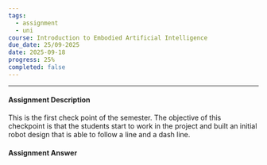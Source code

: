 ```yaml
---
tags:
  - assignment
  - uni
course: Introduction to Embodied Artificial Intelligence
due_date: 25/09-2025
date: 2025-09-18
progress: 25%
completed: false
---
```

--- 
#### Assignment Description
This is the first check point of the semester. The objective of this checkpoint is that the students start to work in the project and built an initial robot design that is able to follow a line and a dash line.

#### Assignment Answer